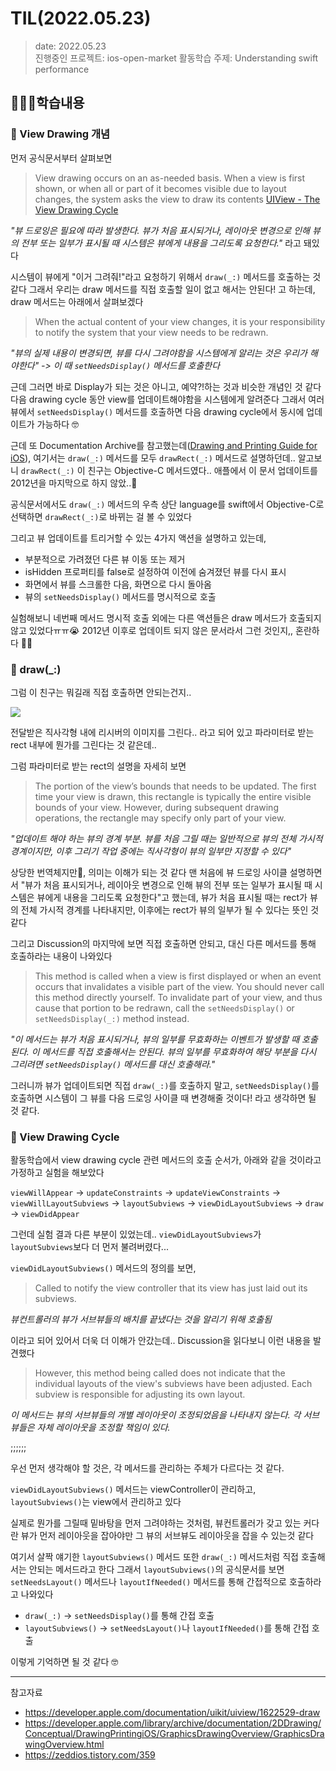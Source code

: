 # TIL(2022.05.23)

> date: 2022.05.23</br>
> 진행중인 프로젝트: ios-open-market
> 활동학습 주제: Understanding swift performance

## 👩🏻‍💻학습내용

### 📌 View Drawing 개념

먼저 공식문서부터 살펴보면

> View drawing occurs on an as-needed basis. When a view is first shown, or when all or part of it becomes visible due to layout changes, the system asks the view to draw its contents
[UIView - The View Drawing Cycle](https://developer.apple.com/documentation/uikit/uiview)

_"뷰 드로잉은 필요에 따라 발생한다. 뷰가 처음 표시되거나, 레이아웃 변경으로 인해 뷰의 전부 또는 일부가 표시될 때 
시스템은 뷰에게 내용을 그리도록 요청한다."_ 라고 돼있다

시스템이 뷰에게 "이거 그려줘!"라고 요청하기 위해서 `draw(_:)` 메서드를 호출하는 것 같다
그래서 우리는 draw 메서드를 직접 호출할 일이 없고 해서는 안된다! 고 하는데, draw 메서드는 아래에서 살펴보겠다

> When the actual content of your view changes, it is your responsibility to notify the system that your view needs to be redrawn.

_"뷰의 실제 내용이 변경되면, 뷰를 다시 그려야함을 시스템에게 알리는 것은 우리가 해야한다"
-> 이 때 `setNeedsDisplay()` 메서드를 호출한다_

근데 그러면 바로 Display가 되는 것은 아니고, 예약?!하는 것과 비슷한 개념인 것 같다
다음 drawing cycle 동안 view를 업데이트해야함을 시스템에게 알려준다
그래서 여러 뷰에서 `setNeedsDisplay()` 메서드를 호출하면 다음 drawing cycle에서 동시에 업데이트가 가능하다 🤓

근데 또 Documentation Archive를 참고했는데([Drawing and Printing Guide for iOS](https://developer.apple.com/library/archive/documentation/2DDrawing/Conceptual/DrawingPrintingiOS/GraphicsDrawingOverview/GraphicsDrawingOverview.html)), 
여기서는 `draw(_:)` 메서드를 모두 `drawRect(_:)` 메서드로 설명하던데..
알고보니 `drawRect(_:)` 이 친구는 Objective-C 메서드였다.. 애플에서 이 문서 업데이트를 2012년을 마지막으로 하지 않았..🥲

공식문서에서도 `draw(_:)` 메서드의 우측 상단 language를 swift에서 Objective-C로 선택하면 `drawRect(_:)`로 바뀌는 걸 볼 수 있었다

그리고 뷰 업데이트를 트리거할 수 있는 4가지 액션을 설명하고 있는데,
- 부분적으로 가려졌던 다른 뷰 이동 또는 제거
- isHidden 프로퍼티를 false로 설정하여 이전에 숨겨졌던 뷰를 다시 표시
- 화면에서 뷰를 스크롤한 다음, 화면으로 다시 돌아옴
- 뷰의 `setNeedsDisplay()` 메서드를 명시적으로 호출

실험해보니 네번째 메서드 명시적 호출 외에는 다른 액션들은 draw 메서드가 호출되지 않고 있었다ㅠㅠ😭
2012년 이후로 업데이트 되지 않은 문서라서 그런 것인지,, 혼란하다 😵‍💫

### 📌 draw(_:)

그럼 이 친구는 뭐길래 직접 호출하면 안되는건지..

![](https://velog.velcdn.com/images/marisol/post/2f49c387-487e-4fdf-8b8c-06138cdd0e3d/image.png)

전달받은 직사각형 내에 리시버의 이미지를 그린다.. 라고 되어 있고
파라미터로 받는 rect 내부에 뭔가를 그린다는 것 같은데..

그럼 파라미터로 받는 rect의 설명을 자세히 보면

> The portion of the view’s bounds that needs to be updated. The first time your view is drawn, this rectangle is typically the entire visible bounds of your view. However, during subsequent drawing operations, the rectangle may specify only part of your view.

_"업데이트 해야 하는 뷰의 경계 부분. 뷰를 처음 그릴 때는 일반적으로 뷰의 전체 가시적 경계이지만, 이후 그리기 작업 중에는 직사각형이 뷰의 일부만 지정할 수 있다"_

상당한 번역체지만🥲, 의미는 이해가 되는 것 같다
맨 처음에 뷰 드로잉 사이클 설명하면서 "뷰가 처음 표시되거나, 레이아웃 변경으로 인해 뷰의 전부 또는 일부가 표시될 때 시스템은 뷰에게 내용을 그리도록 요청한다"고 했는데,
뷰가 처음 표시될 때는 rect가 뷰의 전체 가시적 경계를 나타내지만, 이후에는 rect가 뷰의 일부가 될 수 있다는 뜻인 것 같다

그리고 Discussion의 마지막에 보면 직접 호출하면 안되고, 대신 다른 메서드를 통해 호출하라는 내용이 나와있다

> This method is called when a view is first displayed or when an event occurs that invalidates a visible part of the view. You should never call this method directly yourself. To invalidate part of your view, and thus cause that portion to be redrawn, call the `setNeedsDisplay()` or `setNeedsDisplay(_:)` method instead.

_"이 메서드는 뷰가 처음 표시되거나, 뷰의 일부를 무효화하는 이벤트가 발생할 때 호출된다. 이 메서드를 직접 호출해서는 안된다.
뷰의 일부를 무효화하여 해당 부분을 다시 그리려면 `setNeedsDisplay()` 메서드를 대신 호출해라."_

그러니까 뷰가 업데이트되면 직접 `draw(_:)`를 호출하지 말고, `setNeedsDisplay()`를 호출하면
시스템이 그 뷰를 다음 드로잉 사이클 때 변경해줄 것이다! 라고 생각하면 될 것 같다.

### 📌 View Drawing Cycle

활동학습에서 view drawing cycle 관련 메서드의 호출 순서가, 아래와 같을 것이라고 가정하고 실험을 해보았다

`viewWillAppear` -> `updateConstraints` -> `updateViewConstraints` -> `viewWillLayoutSubviews` -> `layoutSubviews` -> `viewDidLayoutSubviews` -> `draw` -> `viewDidAppear`

그런데 실험 결과 다른 부분이 있었는데..
`viewDidLayoutSubviews`가 `layoutSubviews`보다 더 먼저 불려버렸다...[](https://velog.velcdn.com/images/marisol/post/92607e46-f32d-4b36-9358-77750cea46cf/image.png)

`viewDidLayoutSubviews()` 메서드의 정의를 보면, 

> Called to notify the view controller that its view has just laid out its subviews.

_뷰컨트롤러의 뷰가 서브뷰들의 배치를 끝냈다는 것을 알리기 위해 호출됨_

이라고 되어 있어서 더욱 더 이해가 안갔는데.. Discussion을 읽다보니 이런 내용을 발견했다

> However, this method being called does not indicate that the individual layouts of the view's subviews have been adjusted. Each subview is responsible for adjusting its own layout.

_이 메서드는 뷰의 서브뷰들의 개별 레이아웃이 조정되었음을 나타내지 않는다. 각 서브뷰들은 자체 레이아웃을 조정할 책임이 있다._

;;;;;;

우선 먼저 생각해야 할 것은, 각 메서드를 관리하는 주체가 다르다는 것 같다.

`viewDidLayoutSubviews()` 메서드는 viewController이 관리하고,
`layoutSubviews()`는 view에서 관리하고 있다

실제로 뭔가를 그릴때 밑바탕을 먼저 그려야하는 것처럼, 뷰컨트롤러가 갖고 있는 커다란 뷰가 먼저 레이아웃을 잡아야만 그 뷰의 서브뷰도 레이아웃을 잡을 수 있는것 같다

여기서 살짝 얘기한 `layoutSubviews()` 메서드 또한 `draw(_:)` 메서드처럼 직접 호출해서는 안되는 메서드라고 한다
그래서 `layoutSubviews()`의 공식문서를 보면 `setNeedsLayout()` 메서드나 `layoutIfNeeded()` 메서드를 통해 간접적으로 호출하라고 나와있다

- `draw(_:)` -> `setNeedsDisplay()`를 통해 간접 호출
- `layoutSubviews()` -> `setNeedsLayout()`나 `layoutIfNeeded()`를 통해 간접 호출

이렇게 기억하면 될 것 같다 🤓

---

참고자료
- https://developer.apple.com/documentation/uikit/uiview/1622529-draw
- https://developer.apple.com/library/archive/documentation/2DDrawing/Conceptual/DrawingPrintingiOS/GraphicsDrawingOverview/GraphicsDrawingOverview.html
- https://zeddios.tistory.com/359
